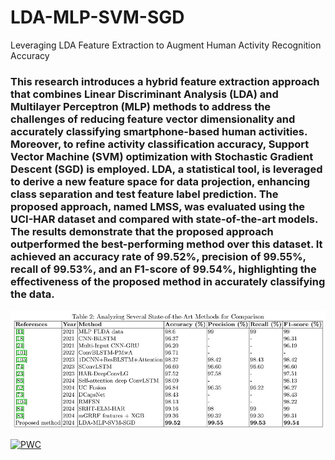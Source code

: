# LDA-MLP-SVM-SGD
Leveraging LDA Feature Extraction to Augment Human Activity Recognition Accuracy

### This research introduces a hybrid feature extraction approach that combines Linear Discriminant Analysis (LDA) and Multilayer Perceptron (MLP) methods to address the challenges of reducing feature vector dimensionality and accurately classifying smartphone-based human activities. Moreover, to refine activity classification accuracy, Support Vector Machine (SVM) optimization with Stochastic Gradient Descent (SGD) is employed. LDA, a statistical tool, is leveraged to derive a new feature space for data projection, enhancing class separation and test feature label prediction. The proposed approach, named LMSS, was evaluated using the UCI-HAR dataset and compared with state-of-the-art models. The results demonstrate that the proposed approach outperformed the best-performing method over this dataset. It achieved an accuracy rate of 99.52%, precision of 99.55%, recall of 99.53%, and an F1-score of 99.54%, highlighting the effectiveness of the proposed method in accurately classifying the data.

![](tabel.jpg)

	
[![PWC](https://img.shields.io/endpoint.svg?url=https://paperswithcode.com/badge/leveraging-lda-feature-extraction-to-augment/human-activity-recognition-on-har)](https://paperswithcode.com/sota/human-activity-recognition-on-har?p=leveraging-lda-feature-extraction-to-augment)
